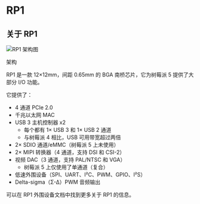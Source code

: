 # RP1

## 关于 RP1

![RP1 架构图](https://www.raspberrypi.com/documentation/microcontrollers/images/rp1.jpg)

 架构

RP1 是一款 12×12mm，间距 0.65mm 的 BGA 南桥芯片，它为树莓派 5 提供了大部分 I/O 功能。

 它提供了：

* 4 通道 PCIe 2.0
* 千兆以太网 MAC
* USB 3 主机控制器 x2
  * 每个都有 1× USB 3 和 1× USB 2 通道
  * 与树莓派 4 相比，USB 可用带宽超过两倍
* 2× SDIO 通道/eMMC（树莓派 5 上未使用）
* 2× MIPI 转换器（4 通道，支持 DSI 和 CSI-2）
* 视频 DAC（3 通道，支持 PAL/NTSC 和 VGA）
  * 树莓派 5 上仅使用了单通道（复合）
* 低速外围设备（SPI、UART、I²C、PWM、GPIO、I²S）
* Delta-sigma（Σ-Δ）PWM 音频输出

可以在 RP1 外围设备文档中找到更多关于 RP1 的信息。

